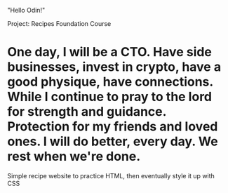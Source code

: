 "Hello Odin!"

Project: Recipes 
Foundation Course

# One day, I will be a CTO. Have side businesses, invest in crypto, have a good physique, have connections. While I continue to pray to the lord for strength and guidance. Protection for my friends and loved ones. I will do better, every day. We rest when we're done.

Simple recipe website to practice HTML, then eventually style it up with CSS